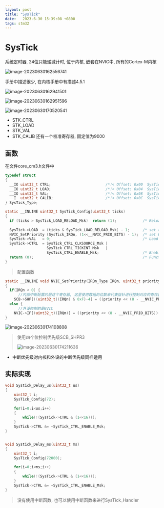 ```yaml
---
layout: post
title: "SysTick" 
date:   2023-6-30 15:39:08 +0800
tags: stm32
---
```


# SysTick

系统定时器, 24位只能递减计时, 位于内核, 嵌套在NVIC中, 所有的Cortex-M内核

![image-20230630162556741](https://picture-01-1316374204.cos.ap-beijing.myqcloud.com/image/202310281051104.png)

手册中描述很少, 在内核手册中有描述4.5.1

![image-20230630162941501](https://picture-01-1316374204.cos.ap-beijing.myqcloud.com/image/202310281051105.png)

![image-20230630162951596](https://picture-01-1316374204.cos.ap-beijing.myqcloud.com/image/202310281051106.png)

![image-20230630170520541](https://picture-01-1316374204.cos.ap-beijing.myqcloud.com/image/202310281051107.png)

+   STK_CTRL
+   STK_LOAD
+   STK_VAL
+   STK_CALIB 还有一个校准寄存器, 固定值为9000

## 函数

在文件core_cm3.h文件中

```c
typedef struct
{
  __IO uint32_t CTRL;                         /*!< Offset: 0x00  SysTick Control and Status Register */
  __IO uint32_t LOAD;                         /*!< Offset: 0x04  SysTick Reload Value Register       */
  __IO uint32_t VAL;                          /*!< Offset: 0x08  SysTick Current Value Register      */
  __I  uint32_t CALIB;                        /*!< Offset: 0x0C  SysTick Calibration Register        */
} SysTick_Type;
```

```c
static __INLINE uint32_t SysTick_Config(uint32_t ticks)
{ 
  if (ticks > SysTick_LOAD_RELOAD_Msk)  return (1);            /* Reload value impossible 传入的数字过大*/
                                                               
  SysTick->LOAD  = (ticks & SysTick_LOAD_RELOAD_Msk) - 1;      /* set reload register初始化reload寄存器的值 */
  NVIC_SetPriority (SysTick_IRQn, (1<<__NVIC_PRIO_BITS) - 1);  /* set Priority for Cortex-M3 System Interrupts 配置中断优先级, 默认为最低的优先级*/
  SysTick->VAL   = 0;                                          /* Load the SysTick Counter Value 初始化计数器为0*/
  SysTick->CTRL  = SysTick_CTRL_CLKSOURCE_Msk | 
                   SysTick_CTRL_TICKINT_Msk   | 
                   SysTick_CTRL_ENABLE_Msk;                    /* Enable SysTick IRQ and SysTick Timer MSK为1设置时钟为72MHz, 产生中断, 使能*/
  return (0);                                                  /* Function successful */
}
```

>   配置函数

```c
static __INLINE void NVIC_SetPriority(IRQn_Type IRQn, uint32_t priority)
{
  if(IRQn < 0) {
      //内部中断配置的是这个寄存器, 这里使用数组的位数来代表指针进行控制对应的寄存器
    SCB->SHP[((uint32_t)(IRQn) & 0xF)-4] = ((priority << (8 - __NVIC_PRIO_BITS)) & 0xff); } /* set Priority for Cortex-M3 System Interrupts */
  else {
      //外设控制的是NVIC
    NVIC->IP[(uint32_t)(IRQn)] = ((priority << (8 - __NVIC_PRIO_BITS)) & 0xff);    }        /* set Priority for device specific Interrupts  */
}
```

![image-20230630174108808](https://picture-01-1316374204.cos.ap-beijing.myqcloud.com/image/202310281051108.png)

>   使用四个位控制优先级SCB_SHPR3
>
>   ![image-20230630174211636](https://picture-01-1316374204.cos.ap-beijing.myqcloud.com/image/202310281051109.png)

+   中断优先级对内核和外设的中断优先级同样适用

## 实际实现

```c
void Systick_Delay_us(uint32_t us)
{
	uint32_t i;
	SysTick_Config(72);
	
	for(i=0;i<us;i++)
	{
		while(!(SysTick->CTRL & (1<<16)));
	}
	SysTick->CTRL &= ~SysTick_CTRL_ENABLE_Msk;
}


void Systick_Delay_ms(uint32_t ms)
{
	uint32_t i;
	SysTick_Config(72000);
	
	for(i=0;i<ms;i++)
	{
		while(!(SysTick->CTRL & (1<<16)));
	}
	SysTick->CTRL &= ~SysTick_CTRL_ENABLE_Msk;
}
```

>   没有使用中断函数, 也可以使用中断函数来进行SysTick_Handler


